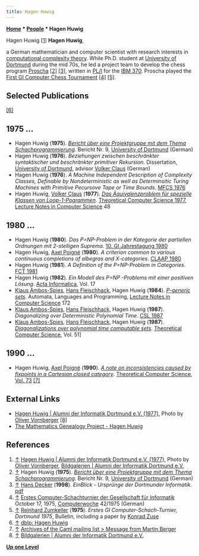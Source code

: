 ```yaml
---
title: Hagen Huwig
---
```

**[Home](Home "Home") * [People](People "People") * Hagen Huwig**

[](https://alumni-informatik-dortmund.de/content/hagen-huwig) Hagen Huwig <a id="cite-note-1" href="#cite-ref-1">[1]</a>
**Hagen Huwig**,

a German mathematician and computer scientist with research interests in [computational complexity theory](https://en.wikipedia.org/wiki/Computational_complexity_theory).
While Ph.D. student at [University of Dortmund](University_of_Dortmund "University of Dortmund") during the mid 70s, he led a project team to develop the chess program [Proscha](Proscha "Proscha") <a id="cite-note-2" href="#cite-ref-2">[2]</a> <a id="cite-note-3" href="#cite-ref-3">[3]</a>, written in [PL/I](index.php?title=PL_1&action=edit&redlink=1 "PL 1 (page does not exist)") for the [IBM 370](IBM_370 "IBM 370"). Proscha played the [First GI Computer Chess Tournament](First_GI_Computer_Chess_Tournament "First GI Computer Chess Tournament") <a id="cite-note-4" href="#cite-ref-4">[4]</a> <a id="cite-note-5" href="#cite-ref-5">[5]</a>.

## Selected Publications

<a id="cite-note-6" href="#cite-ref-6">[6]</a>

## 1975 ...

- Hagen Huwig (**1975**). *[Bericht über eine Projektgruppe mit dem Thema Schachprogrammierung](http://www.worldcat.org/title/bericht-uber-eine-projektgruppe-mit-dem-thema-schachprogrammierung/oclc/632360799)*. Bericht Nr. 9, [University of Dortmund](University_of_Dortmund "University of Dortmund") (German)
- Hagen Huwig (**1976**). *Beziehungen zwischen beschränkter syntaktischer und beschränkter primitiver Rekursion*. Dissertation, [University of Dortmund](University_of_Dortmund "University of Dortmund"), advisor [Volker Claus](Mathematician#VClaus "Mathematician") (German)
- Hagen Huwig (**1976**). *A Machine Independent Description of Complexity Classes, Definable by Nondeterministic as well as Determinsitic Turing Machines with Primitive Pecursove Tape or Time Bounds*. [MFCS 1976](https://dblp.uni-trier.de/db/conf/mfcs/mfcs76.html)
- Hagen Huwig, [Volker Claus](Mathematician#VClaus "Mathematician") (**1977**). *[Das Äquivalenzproblem für spezielle Klassen von Loop-1-Pogrammen](https://link.springer.com/chapter/10.1007/3-540-08138-0_6)*. [Theoretical Computer Science 1977](https://dblp.uni-trier.de/db/conf/tcs/tcs1977.html), [Lecture Notes in Computer Science](https://en.wikipedia.org/wiki/Lecture_Notes_in_Computer_Science) 48

## 1980 ...

- Hagen Huwig (**1980**). *Das P=NP-Problem in der Kategorie der partiellen Ordnungen mit 2-stelligen Suprema*. [10. GI Jahrestagung 1980](https://dblp.uni-trier.de/db/conf/gi/gi80.html)
- Hagen Huwig, [Axel Poigné](https://dblp.uni-trier.de/pers/hd/p/Poign=eacute=:Axel) (**1980**). *A criterion common to various continuous completions of albegras and X-categories*. [CLAAP 1980](https://dblp.uni-trier.de/db/conf/caap/caap80.html)
- Hagen Huwig (**1981**). *A Definition of the P=NP-Problem in Categories*. [FCT 1981](http://www.informatik.uni-trier.de/~ley/db/conf/fct/fct81.html#Huwig81)
- Hagen Huwig (**1982**). *Ein Modell des P=NP -Problems mit einer positiven Lösung*. [Acta Informatica](https://en.wikipedia.org/wiki/Acta_Informatica), Vol. 17
- [Klaus Ambos-Spies](Mathematician#KAmbosSpies "Mathematician"), [Hans Fleischhack](Mathematician#Fleischhack "Mathematician"), Hagen Huwig (**1984**). *[P-generic sets](https://link.springer.com/chapter/10.1007/3-540-13345-3_5)*. Automata, Languages and Programming, [Lecture Notes in Computer Science](https://en.wikipedia.org/wiki/Lecture_Notes_in_Computer_Science) 172
- [Klaus Ambos-Spies](Mathematician#KAmbosSpies "Mathematician"), [Hans Fleischhack](Mathematician#Fleischhack "Mathematician"), Hagen Huwig (**1987**). *Diagonalizing over Deterministic Polynomial Time*. [CSL 1987](https://dblp.uni-trier.de/db/conf/csl/csl87.html)
- [Klaus Ambos-Spies](Mathematician#KAmbosSpies "Mathematician"), [Hans Fleischhack](Mathematician#Fleischhack "Mathematician"), Hagen Huwig (**1987**). *[Diagonalizations over polynomial time computable sets](https://www.sciencedirect.com/science/article/pii/0304397587900533)*. [Theoretical Computer Science](<https://en.wikipedia.org/wiki/Theoretical_Computer_Science_(journal)>), Vol. 51\]

## 1990 ...

- Hagen Huwig, [Axel Poigné](https://dblp.uni-trier.de/pers/hd/p/Poign=eacute=:Axel) (**1990**). *[A note on inconsistencies caused by fixpoints in a Cartesian closed category](https://dl.acm.org/citation.cfm?id=79705)*. [Theoretical Computer Science, Vol. 73](http://www.informatik.uni-trier.de/~ley/db/journals/tcs/tcs73.html#HuwigP90) <a id="cite-note-7" href="#cite-ref-7">[7]</a>

## External Links

- [Hagen Huwig | Alumni der Informatik Dortmund e.V. (1977)](https://alumni-informatik-dortmund.de/content/hagen-huwig), Photo by [Oliver Vornberger](Oliver_Vornberger "Oliver Vornberger") <a id="cite-note-8" href="#cite-ref-8">[8]</a>
- [The Mathematics Genealogy Project - Hagen Huwig](https://genealogy.math.ndsu.nodak.edu/id.php?id=63172)

## References

1. <a id="cite-ref-1" href="#cite-note-1">↑</a> [Hagen Huwig | Alumni der Informatik Dortmund e.V. (1977)](https://alumni-informatik-dortmund.de/content/hagen-huwig), Photo by [Oliver Vornberger](Oliver_Vornberger "Oliver Vornberger"), [Bildgalerien | Alumni der Informatik Dortmund e.V.](https://alumni.cs.uni-dortmund.de/image)
1. <a id="cite-ref-2" href="#cite-note-2">↑</a> Hagen Huwig (**1975**). *[Bericht über eine Projektgruppe mit dem Thema Schachprogrammierung](http://www.worldcat.org/title/bericht-uber-eine-projektgruppe-mit-dem-thema-schachprogrammierung/oclc/632360799)*. Bericht Nr. 9, [University of Dortmund](University_of_Dortmund "University of Dortmund") (German)
1. <a id="cite-ref-3" href="#cite-note-3">↑</a> [Hans Decker](http://www.linkedin.com/pub/hans-decker/10/37a/b48) (**1998**). *EinBlick - Ursprünge der Dortmunder Informatik*. [pdf](http://www.cs.tu-dortmund.de/nps/de/Home/ueber_uns/Historie_der_Dortmunder_Informatik.pdf)
1. <a id="cite-ref-4" href="#cite-note-4">↑</a> [Erstes Computer-Schachturnier der Gesellschaft für Informatik](http://www.computerwoche.de/a/computer-logik-im-koeniglichen-spiel,1205123) October 17, 1975, [Computerwoche](Computerworld#Woche "Computerworld") 42/1975 (German)
1. <a id="cite-ref-5" href="#cite-note-5">↑</a> [Reinhard Zumkeller](Mathematician#Zumkeller "Mathematician") (**1975**). *Erstes GI Computer-Schach-Turnier, Dortmund 1975*, Bulletin, including a paper by [Konrad Zuse](Konrad_Zuse "Konrad Zuse")
1. <a id="cite-ref-6" href="#cite-note-6">↑</a> [dblp: Hagen Huwig](https://dblp.uni-trier.de/pers/hd/h/Huwig:Hagen)
1. <a id="cite-ref-7" href="#cite-note-7">↑</a> [Archives of the Caml mailing list > Message from Martin Berger](http://caml.inria.fr/pub/ml-archives/caml-list/2003/11/e83c4157c43ac28d050e4afb28346c25.en.html)
1. <a id="cite-ref-8" href="#cite-note-8">↑</a> [Bildgalerien | Alumni der Informatik Dortmund e.V.](http://alumni.cs.uni-dortmund.de/image)

**[Up one Level](People "People")**

